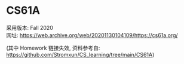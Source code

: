 # CS61A

采用版本: Fall 2020   
网址: https://web.archive.org/web/20201130104109/https://cs61a.org/

(其中 Homework 链接失效, 资料参考自: https://github.com/Stromxun/CS_learning/tree/main/CS61A)